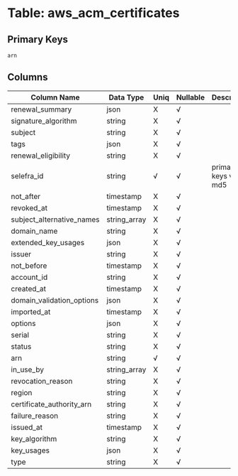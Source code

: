 # Table: aws_acm_certificates

## Primary Keys 

```
arn
```


## Columns 

|  Column Name   |  Data Type  | Uniq | Nullable | Description | 
|  ----  | ----  | ----  | ----  | ---- | 
| renewal_summary | json | X | √ |  | 
| signature_algorithm | string | X | √ |  | 
| subject | string | X | √ |  | 
| tags | json | X | √ |  | 
| renewal_eligibility | string | X | √ |  | 
| selefra_id | string | √ | √ | primary keys value md5 | 
| not_after | timestamp | X | √ |  | 
| revoked_at | timestamp | X | √ |  | 
| subject_alternative_names | string_array | X | √ |  | 
| domain_name | string | X | √ |  | 
| extended_key_usages | json | X | √ |  | 
| issuer | string | X | √ |  | 
| not_before | timestamp | X | √ |  | 
| account_id | string | X | √ |  | 
| created_at | timestamp | X | √ |  | 
| domain_validation_options | json | X | √ |  | 
| imported_at | timestamp | X | √ |  | 
| options | json | X | √ |  | 
| serial | string | X | √ |  | 
| status | string | X | √ |  | 
| arn | string | √ | √ |  | 
| in_use_by | string_array | X | √ |  | 
| revocation_reason | string | X | √ |  | 
| region | string | X | √ |  | 
| certificate_authority_arn | string | X | √ |  | 
| failure_reason | string | X | √ |  | 
| issued_at | timestamp | X | √ |  | 
| key_algorithm | string | X | √ |  | 
| key_usages | json | X | √ |  | 
| type | string | X | √ |  | 


